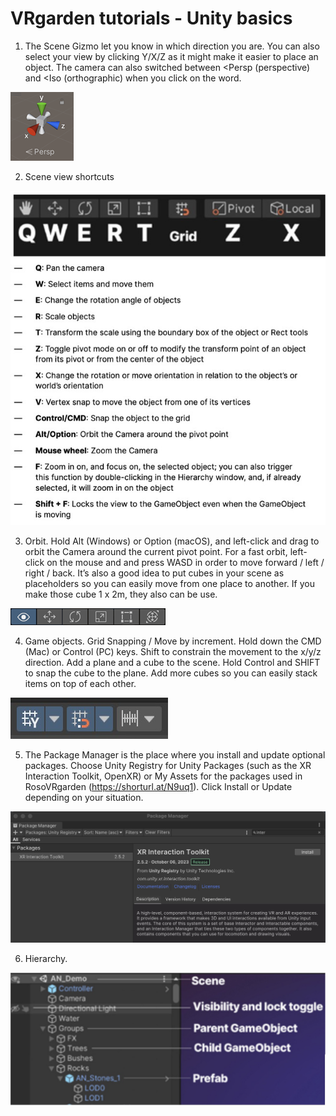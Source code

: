 # VRgarden tutorials - Unity basics

1. The Scene Gizmo let you know in which direction you are. You can also select your view by clicking Y/X/Z as it might make it easier to place an object. The camera can also switched between &lt;Persp (perspective) and &lt;Iso (orthographic) when you click on the word.

<p align="left"><img src="images/basic02.png"/></p>

2. Scene view shortcuts

<p align="left"><img src="images/basic04.jpg"/></p>

3. Orbit. Hold Alt (Windows) or Option (macOS), and left-click and drag to orbit the Camera around the current pivot point. For a fast orbit, left-click on the mouse and and press WASD in order to move forward / left / right / back. It’s also a good idea to put cubes in your scene as placeholders so you can easily move from one place to another. If you make those cube 1 x 2m, they also can be use.

<p align="left"><img src="images/basic01.png"/></p>

4. Game objects. Grid Snapping / Move by increment. Hold down the CMD (Mac) or Control (PC) keys. 
	Shift to constrain the movement to the x/y/z direction.
	Add a plane and a cube to the scene. Hold Control and SHIFT to snap the cube to the plane. Add more cubes so you can easily stack items on top of each other.
	
<p align="left"><img src="images/basic05.jpg"/></p>
	
5. The Package Manager is the place where you install and update optional packages. Choose Unity Registry for Unity Packages (such as the XR Interaction Toolkit, OpenXR) or My Assets for the packages used in RosoVRgarden (https://shorturl.at/N9uq1). Click Install or Update depending on your situation.

<p align="left"><img src="images/basic06.jpg"/></p>

6. Hierarchy.
<p align="left"><img src="images/basic03.jpg"/></p>

